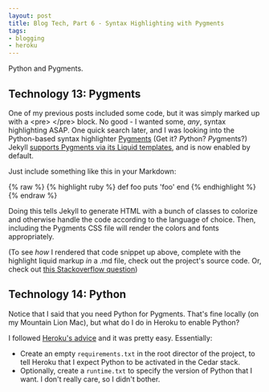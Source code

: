 ```yaml
---
layout: post
title: Blog Tech, Part 6 - Syntax Highlighting with Pygments
tags:
- blogging
- heroku
---
```

Python and Pygments.

Technology 13: Pygments
---
One of my previous posts included some code, but it was simply marked up with a &lt;pre&gt; &lt;/pre&gt; block.  No good - I wanted some, *any*, syntax highlighting ASAP.  One quick search later, and I was looking into the Python-based syntax highlighter [Pygments](http://pygments.org/) (Get it?  *Py*thon? *Py*gments?)  Jekyll [supports Pygments via its Liquid templates](http://jekyllrb.com/docs/templates/), and is now enabled by default.

Just include something like this in your Markdown:

{% raw %}
    {% highlight ruby %}
    def foo
      puts 'foo'
    end
    {% endhighlight %}
{% endraw %}

Doing this tells Jekyll to generate HTML with a bunch of classes to colorize and otherwise handle the code according to the language of choice.  Then, including the Pygments CSS file will render the colors and fonts appropriately.

(To see *how* I rendered that code snippet up above, complete with the highlight liquid markup *in* a .md file, check out the project\'s source code.  Or, check out [this Stackoverflow question](http://stackoverflow.com/questions/3426182/how-to-escape-liquid-template-tags))

Technology 14: Python
---
Notice that I said that you need Python for Pygments.   That's fine locally (on my Mountain Lion Mac), but what do I do in Heroku to enable Python?

I followed [Heroku\'s advice](https://devcenter.heroku.com/articles/python-support) and it was pretty easy.  Essentially:

- Create an empty `requirements.txt` in the root director of the project, to tell Heroku that I expect Python to be activated in the Cedar stack.
- Optionally, create a `runtime.txt` to specify the version of Python that I want.  I don\'t really care, so I didn\'t bother.
